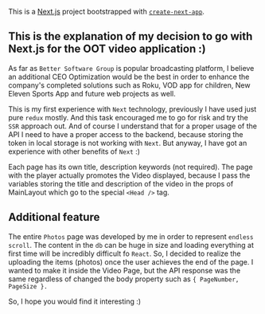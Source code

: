 This is a [Next.js](https://nextjs.org/) project bootstrapped with [`create-next-app`](https://github.com/vercel/next.js/tree/canary/packages/create-next-app).

## This is the explanation of my decision to go with Next.js for the OOT video application :)

As far as `Better Software Group` is popular broadcasting platform, I believe an additional 
CEO Optimization would be the best in order to enhance the company's completed solutions 
such as Roku, VOD app for children, New Eleven Sports App and future web projects as well.

This is my first experience with `Next` technology, previously I have used just pure `redux` mostly. 
And this task encouraged me to go for risk and try the `SSR` approach out. And of course I understand
that for a proper usage of the API I need to have a proper access to the backend, because storing the token 
in local storage is not working with `Next`. But anyway, I have got an experience with other benefits of `Next` :)

Each page has its own title, description keywords (not required). The page with the player actually promotes the Video displayed, 
because I pass the variables storing the title and description of the video in the props of MainLayout which go 
to the special `<Head />` tag.


## Additional feature

The entire `Photos` page was developed by me in order to represent `endless scroll`. 
The content in the `db` can be huge in size and loading everything at first time will be incredibly difficult fo `React`.
So, I decided to realize the uploading the items (photos) once the user achieves the end of the page.
I wanted to make it inside the Video Page, but the API response was the same regardless of changed the body property 
such as 
`{
    PageNumber,
    PageSize
}.`

So, I hope you would find it interesting :)
